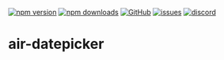 [![npm version](https://img.shields.io/npm/v/@itrocks/air-datepicker?logo=npm)](https://www.npmjs.org/package/@itrocks/air-datepicker)
[![npm downloads](https://img.shields.io/npm/dm/@itrocks/air-datepicker)](https://www.npmjs.org/package/@itrocks/air-datepicker)
[![GitHub](https://img.shields.io/github/last-commit/itrocks-ts/air-datepicker?color=2dba4e&label=commit&logo=github)](https://github.com/itrocks-ts/air-datepicker)
[![issues](https://img.shields.io/github/issues/itrocks-ts/air-datepicker)](https://github.com/itrocks-ts/air-datepicker/issues)
[![discord](https://img.shields.io/discord/1314141024020467782?color=7289da&label=discord&logo=discord&logoColor=white)](https://25.re/ditr)

# air-datepicker
